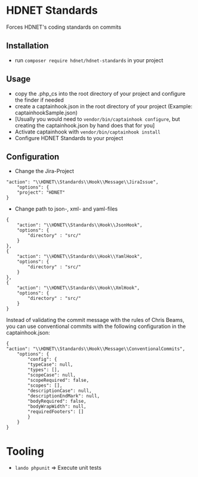 # HDNET Standards

Forces HDNET's coding standards on commits

## Installation
- run ```composer require hdnet/hdnet-standards``` in your project

## Usage
- copy the .php_cs into the root directory of your project and configure the finder if needed
- create a captainhook.json in the root directory of your project (Example: captainhookSample.json)
- [Usually you would need to `vendor/bin/captainhook configure`, but creating the captainhook.json by hand does that for you]
- Activate captainhook with `vendor/bin/captainhook install`
- Configure HDNET Standards to your project

## Configuration
- Change the Jira-Project
```
"action": "\\HDNET\\Standards\\Hook\\Message\\JiraIssue",
    "options": {
    "project": "HDNET"
}
```
  
- Change path to json-, xml- and yaml-files
```
{
    "action": "\\HDNET\\Standards\\Hook\\JsonHook",
    "options": {
        "directory" : "src/"
    }
},
{
    "action": "\\HDNET\\Standards\\Hook\\YamlHook",
    "options": {
        "directory" : "src/"
    }
},
{
    "action": "\\HDNET\\Standards\\Hook\\XmlHook",
    "options": {
        "directory" : "src/"
    }
}
```
    
Instead of validating the commit message with the rules of Chris Beams,
you can use conventional commits with the following configuration in the captainhook.json:
```
{
"action": "\\HDNET\\Standards\\Hook\\Message\\ConventionalCommits",
    "options": {
        "config": {
        "typeCase": null,
        "types": [],
        "scopeCase": null,
        "scopeRequired": false,
        "scopes": [],
        "descriptionCase": null,
        "descriptionEndMark": null,
        "bodyRequired": false,
        "bodyWrapWidth": null,
        "requiredFooters": []
        }
    }
}
```

# Tooling
* `lando phpunit` => Execute unit tests